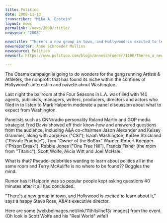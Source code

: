 ```yaml
---
title: Politico
date: 2008-11-13
transcriber: "Mika A. Epstein"
layout: news
permalink: /news/2008/:title/
newsyear: "2008"

newstitle: "There's a new group in town, and Hollywood is excited to learn about it  "
newsreporter: Anne Schroeder Mullins
newssource: Politico
newsurl: https://www.politico.com/blogs/anneschroeder/1108/Theres_a_new_group_in_town_and_Hollywood_is_excited_to_learn_about_it.html

---
```


The Obama campaign is going to do wonders for the gang running Artists & Athletes, the nonprofit that has found its niche within the confines of Hollywood's interest in and naiveté about Washington.

Last night the ballroom at the Four Seasons in L.A. was filled with 140 agents, publicists, managers, writers, producers, directors and actors who filed in to listen to Mark Halperin moderate a panel discussion about what to expect from Washington.

Panelists such as CNN/radio personality Roland Martin and GOP media strategist Fred Davis showed off their know-how and answered questions from the audience, including A&A co-chairmen Jason Alexander and Kelsey Grammer, along with Jorja Fox ("CSI"); Isaiah Washington, KaDee Strickland ("Private Practice"), Tom "Owner of the BoSox" Warner, Robert Knepper ("Prison Break"), Robbie Jones ("One Tree Hill"), Francis Fisher (the mom from "Titanic"), Scott Wolfe, Alicia Witt and Joel McHale.

What is that? Pseudo-celebrities wanting to learn about politics all in the same room and Terry McAuliffe is no where to be found?? Boggles the mind.

Rumor has it Halperin was so popular people kept asking questions 40 minutes after it all had concluded.

"There's a new group in town, and Hollywood is excited to learn about it," says a happy Steve Ross, A&A's executive director.

Here are some [web.beimages.net/link/11thltsllnc13/ images] from the event. (Oh look is Scott Wolfe and his "Real World" wife!)
